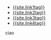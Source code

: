 <nav class="nav1">
  <ul class="list  list--nav">
    <li class="fir" >
        <a href="{{site.link1url}}">{{site.link1tag}}</a>
      </li>
      <li class="pr" >
        <a href="{{site.link2url}}">{{site.link2tag}}</a>
      </li>
      <li class="pr">
        <a href="{{site.link1url}}">{{site.link3tag}}</a>
      </li>
      <li class="active">
        <a  href="{{site.link1url}}">{{site.link4tag}}</a>
      </li>
  </ul>
 </nav> 
 
ciao

